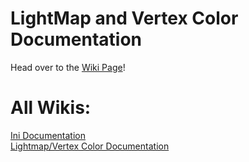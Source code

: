 # LightMap and Vertex Color Documentation
Head over to the [Wiki Page](https://github.com/MurrenMods/LMVCDocumentation/wiki)!

# All Wikis:
[Ini Documentation](https://github.com/MurrenMods/IniDocumentation)<br>
[Lightmap/Vertex Color Documentation](https://github.com/MurrenMods/LMVCDocumentation)<br>
